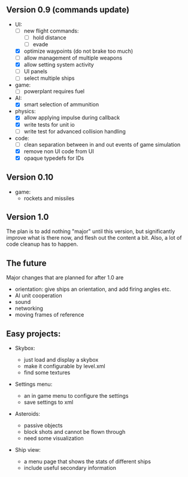 ## Version 0.9 (commands update)
  * UI:
    - [ ] new flight commands:
      + [ ] hold distance
      + [ ] evade
    - [x] optimize waypoints (do not brake too much)
    - [ ] allow management of multiple weapons
    - [x] allow setting system activity
    - [ ] UI panels
    - [ ] select multiple ships
  * game:
    - [ ] powerplant requires fuel
  * AI:
    - [x] smart selection of ammunition
  * physics:
    - [x] allow applying impulse during callback
    - [x] write tests for unit io
    - [ ] write test  for advanced collision handling
  * code:
    - [ ] clean separation between in and out events of game simulation
    - [x] remove non UI code from UI
    - [x] opaque typedefs for IDs
    
## Version 0.10
  * game:
    - rockets and missiles

## Version 1.0
The plan is to add nothing "major" until this version, 
but significantly improve what is there now, and flesh out 
the content a bit. Also, a lot of code cleanup has to happen.

## The future
Major changes that are planned for after 1.0 are
 * orientation: give ships an orientation, and add firing 
    angles etc.
 * AI unit cooperation 
 * sound
 * networking
 * moving frames of reference


## Easy projects:
* Skybox:
  - just load and display a skybox
  - make it configurable by level.xml
  - find some textures

* Settings menu:
  - an in game menu to configure the settings
  - save settings to xml  
  
* Asteroids:
  - passive objects
  - block shots and cannot be flown through
  - need some visualization

* Ship view:
  - a menu page that shows the stats of different ships
  - include useful secondary information

